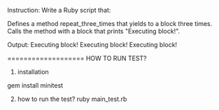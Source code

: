 Instruction:
Write a Ruby script that:

Defines a method repeat_three_times that yields to a block three times.
Calls the method with a block that prints "Executing block!".

Output:
Executing block!
Executing block!
Executing block!

===================
HOW TO RUN TEST?

1. installation

gem install minitest

2. how to run the test?
   ruby main_test.rb
